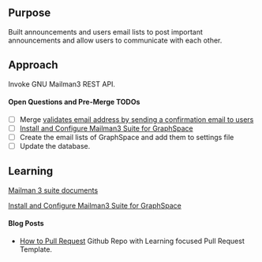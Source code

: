 ## Purpose
Built announcements and users email lists to post important announcements and allow users to communicate with each other. 

## Approach
Invoke GNU Mailman3 REST API. 

#### Open Questions and Pre-Merge TODOs
- [ ] Merge [validates email address by sending a confirmation email to users](https://github.com/Murali-group/GraphSpace/pull/368)
- [ ] [Install and Configure Mailman3 Suite for GraphSpace](https://github.com/Murali-group/GraphSpace/wiki/Install-and-Configure-Mailman3-Suite-for-GraphSpace-(Ubuntu-16.04,-PostgreSQL,-Apache2,-Postfix))
- [ ] Create the email lists of GraphSpace and add them to settings file
- [ ] Update the database.

## Learning
[Mailman 3 suite documents](http://docs.mailman3.org/en/latest/)

[Install and Configure Mailman3 Suite for GraphSpace](https://github.com/Murali-group/GraphSpace/wiki/Install-and-Configure-Mailman3-Suite-for-GraphSpace-(Ubuntu-16.04,-PostgreSQL,-Apache2,-Postfix))


#### Blog Posts
- [How to Pull Request](https://github.com/flexyford/pull-request) Github Repo with Learning focused Pull Request Template.

